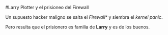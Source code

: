 #Larry Plotter y el prisioneo del Firewall

Un supuesto hacker maligno se salta el *Firewall** y siembra el 
*kernel panic*.

Pero resulta que el prisionero es familia de **Larry** y es de los buenos. 

